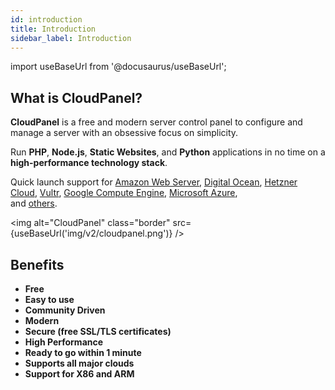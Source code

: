 ```yaml
---
id: introduction
title: Introduction
sidebar_label: Introduction
---
```


import useBaseUrl from '@docusaurus/useBaseUrl';

## What is CloudPanel?

**CloudPanel** is a free and modern server control panel to configure and manage a server with an obsessive focus on simplicity. 

Run **PHP**, **Node.js**, **Static Websites**, and **Python** applications in no time on a **high-performance technology stack**.

Quick launch support for [Amazon Web Server](https://), [Digital Ocean](https://), [Hetzner Cloud](https://), [Vultr](https://),
[Google Compute Engine](https://), [Microsoft Azure](https://), <br />
and [others](https://).

<img alt="CloudPanel" class="border" src={useBaseUrl('img/v2/cloudpanel.png')} />

## Benefits

- **Free**
- **Easy to use**
- **Community Driven**
- **Modern**
- **Secure (free SSL/TLS certificates)**
- **High Performance**
- **Ready to go within 1 minute**
- **Supports all major clouds**
- **Support for X86 and ARM**